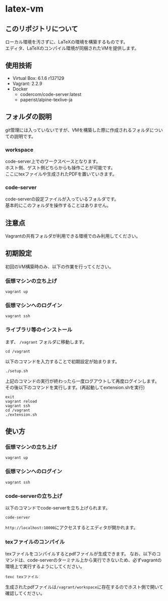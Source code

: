 # latex-vm

## このリポジトリについて

ローカル環境を汚さずに、LaTeXの環境を構築するものです。  
エディタ、LaTeXのコンパイル環境が同梱されたVMを提供します。

## 使用技術

- Virtual Box: 6.1.6 r137129
- Vagrant: 2.2.9
- Docker
  - codercom/code-server:latest
  - paperist/alpine-texlive-ja

## フォルダの説明

git管理には入っていないですが、VMを構築した際に作成されるフォルダについての説明です。

### workspace

code-server上でのワークスペースとなります。  
ホスト側、ゲスト側どちらからも操作ことが可能です。  
ここにtexファイルや生成されたPDFを置いていきます。

### code-server

code-serverの設定ファイルが入っているフォルダです。  
基本的にこのフォルダを操作することはありません。

## 注意点

Vagrantの共有フォルダが利用できる環境でのみ利用してください。  


## 初期設定

初回のVM構築時のみ、以下の作業を行ってください。

### 仮想マシンの立ち上げ

```
vagrant up
```

### 仮想マシンへのログイン

```
vagrant ssh
```

### ライブラリ等のインストール

まず、 `/vagrant` フォルダに移動します。

```
cd /vagrant
```

以下のコマンドを入力することで初期設定が始まります。

```
./setup.sh
```

上記のコマンドの実行が終わったら一度ログアウトして再度ログインします。  
その後以下のコマンドを実行します。(再起動してextension.shを実行)

```
exit
vagrant reload
vagrant ssh
cd /vagrant
./extension.sh
```

## 使い方

### 仮想マシンの立ち上げ

```
vagrant up
```

### 仮想マシンへのログイン

```
vagrant ssh
```

### code-serverの立ち上げ

以下のコマンドでcode-serverを立ち上げられます。  

```
code-server
```

`http://localhost:10000`にアクセスするとエディタが開かれます。

### texファイルのコンパイル

texファイルをコンパイルするとpdfファイルが生成できます。
なお、以下のコマンドは、code-serverのターミナル上から実行できないため、必ずvagrantの環境上で実行するようにしてください。

```
texc texファイル
```

生成されたpdfファイルは`/vagrant/workspace`に存在するのでホスト側で開いて確認してください。
